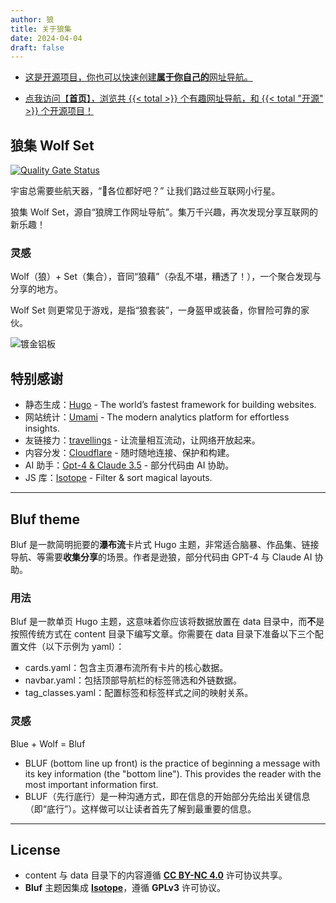 ```yaml
---
author: 狼
title: 关于狼集
date: 2024-04-04
draft: false
---
```


- [这是开源项目，你也可以快速创建**属于你自己的**网址导航。](https://github.com/0000cd/wolf-set)

- [点我访问【**首页**】，浏览共 {{< total >}} 个有趣网址导航，和 {{< total "开源" >}} 个开源项目！](/)


## 狼集 Wolf Set

[![Quality Gate Status](https://sonarcloud.io/api/project_badges/measure?project=0000cd_wolf-set&metric=alert_status)](https://sonarcloud.io/summary/new_code?id=0000cd_wolf-set)

宇宙总需要些航天器，“📀各位都好吧？” 让我们路过些互联网小行星。

狼集 Wolf Set，源自“狼牌工作网址导航”。集万千兴趣，再次发现分享互联网的新乐趣！

### 灵感

Wolf（狼）+ Set（集合），音同“狼藉”（杂乱不堪，糟透了！），一个聚合发现与分享的地方。

Wolf Set 则更常见于游戏，是指“狼套装”，一身盔甲或装备，你冒险可靠的家伙。

![镀金铝板](/img/欢迎回来.png)

## 特别感谢

- 静态生成：[Hugo](https://gohugo.io/) - The world’s fastest framework for building websites.
- 网站统计：[Umami](https://umami.is/) - The modern analytics platform
for effortless insights.
- 友链接力：[travellings](https://www.travellings.cn/) - 让流量相互流动，让网络开放起来。
- 内容分发：[Cloudflare](https://www.cloudflare.com/) - 随时随地连接、保护和构建。
- AI 助手：[Gpt-4 & Claude 3.5](https://poe.com/) - 部分代码由 AI 协助。
- JS 库：[Isotope](https://isotope.metafizzy.co/) - Filter & sort magical layouts.

---

## Bluf theme

Bluf 是一款简明扼要的**瀑布流**卡片式 Hugo 主题，非常适合脑暴、作品集、链接导航、等需要**收集分享**的场景。作者是逊狼，部分代码由 GPT-4 与 Claude AI 协助。

### 用法

Bluf 是一款单页 Hugo 主题，这意味着你应该将数据放置在 data 目录中，而**不**是按照传统方式在 content 目录下编写文章。你需要在 data 目录下准备以下三个配置文件（以下示例为 yaml）：

- cards.yaml：包含主页瀑布流所有卡片的核心数据。
- navbar.yaml：包括顶部导航栏的标签筛选和外链数据。
- tag_classes.yaml：配置标签和标签样式之间的映射关系。

### 灵感

Blue + Wolf = Bluf

- BLUF (bottom line up front) is the practice of beginning a message with its key information (the "bottom line"). This provides the reader with the most important information first.
- BLUF（先行底行）是一种沟通方式，即在信息的开始部分先给出关键信息（即“底行”）。这样做可以让读者首先了解到最重要的信息。

---

## License

- content 与 data 目录下的内容遵循 **[CC BY-NC 4.0](https://creativecommons.org/licenses/by-nc-sa/4.0/deed.zh-hans)** 许可协议共享。
- **Bluf** 主题因集成 **[Isotope](https://isotope.metafizzy.co/license)**，遵循 **GPLv3** 许可协议。
